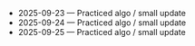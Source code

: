 - 2025-09-23 — Practiced algo / small update
- 2025-09-24 — Practiced algo / small update
- 2025-09-25 — Practiced algo / small update
